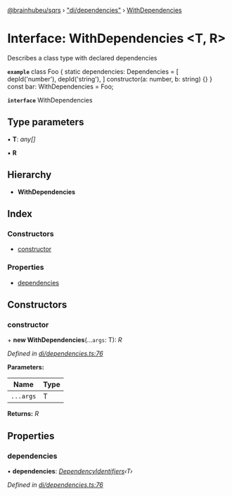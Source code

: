 [@brainhubeu/sqrs](../README.md) › ["di/dependencies"](../modules/_di_dependencies_.md) › [WithDependencies](_di_dependencies_.withdependencies.md)

# Interface: WithDependencies <**T, R**>

Describes a class type with declared dependencies

**`example`** 
class Foo {
  static dependencies: Dependencies<typeof Foo> = [
    depId<number>('number'),
    depId<string>('string'),
  ]
  constructor(a: number, b: string) {}
}
const bar: WithDependencies = Foo;

**`interface`** WithDependencies

## Type parameters

▪ **T**: *any[]*

▪ **R**

## Hierarchy

* **WithDependencies**

## Index

### Constructors

* [constructor](_di_dependencies_.withdependencies.md#constructor)

### Properties

* [dependencies](_di_dependencies_.withdependencies.md#dependencies)

## Constructors

###  constructor

\+ **new WithDependencies**(...`args`: T): *R*

*Defined in [di/dependencies.ts:76](https://github.com/brainhubeu/sqrs/blob/5e9c52a/packages/sqrs/src/di/dependencies.ts#L76)*

**Parameters:**

Name | Type |
------ | ------ |
`...args` | T |

**Returns:** *R*

## Properties

###  dependencies

• **dependencies**: *[DependencyIdentifiers](../modules/_di_dependencies_.md#dependencyidentifiers)‹T›*

*Defined in [di/dependencies.ts:76](https://github.com/brainhubeu/sqrs/blob/5e9c52a/packages/sqrs/src/di/dependencies.ts#L76)*
